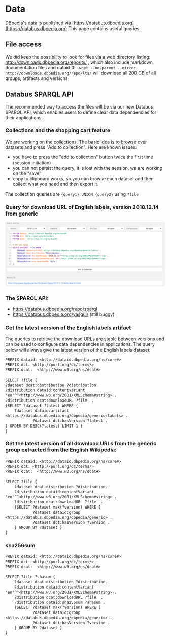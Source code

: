 # Data 

DBpedia's data is published via [https://databus.dbpedia.org](https://databus.dbpedia.org)
This page contains useful queries. 


## File access
We did keep the possibility to look for files via a web directory listing: http://downloads.dbpedia.org/repo/lts/ , which also include markdown documentation files and dataid.ttl . 
`wget --no-parent --mirror http://downloads.dbpedia.org/repo/lts/` 
will download all 200 GB of all groups, artifacts and versions

## Databus SPARQL API

The recommended way to access the files will be via our new Databus SPARQL API, which enables users to define clear data dependencies for their applications. 

### Collections and the shopping cart feature
We are working on the collections. The basic idea is to browse over datasets and press "Add to collection". 
Here are known issues:
* you have to press the "add to collection" button twice the first time (session initiation)
* you can not persist the query, it is lost with the session, we are working on the "save"
* copy to clipboard works, so you can browse each dataset and then collect what you need and then export it.  

The collection queries are  `{query1} UNION {query2}` using `?file`


### Query for download URL of English labels, version 2018.12.14 from generic

<img src="https://github.com/dbpedia/dev.dbpedia.org/raw/master/pics/generic_labels_en.png">

### The SPARQL API:
* https://databus.dbpedia.org/repo/sparql 
* https://databus.dbpedia.org/yasgui/ (still buggy)

### Get the latest version of the English labels artifact
The queries to retrieve the download URLs are stable between versions and can be used to configure data dependencies in applications. The query below will always give the latest version of the English labels dataset: 

```
PREFIX dataid: <http://dataid.dbpedia.org/ns/core#>
PREFIX dct: <http://purl.org/dc/terms/>
PREFIX dcat:  <http://www.w3.org/ns/dcat#>

SELECT ?file {
?dataset dcat:distribution ?distribution.
?distribution dataid:contentVariant 'en'^^<http://www.w3.org/2001/XMLSchema#string> .
?distribution dcat:downloadURL ?file  .
{SELECT ?dataset ?latest WHERE {
	?dataset dataid:artifact <https://databus.dbpedia.org/dbpedia/generic/labels> .
            ?dataset dct:hasVersion ?latest .
} ORDER BY DESC(?latest) LIMIT 1 }
}
```

<!--
{% raw %}
<iframe frameborder="no" border="0" marginwidth="0" marginheight="0" width="800" height="580" src="https://databus.dbpedia.org/yasgui/yas-embedded_0.1.html?query=PREFIX+xsd%3A+%3Chttp%3A%2F%2Fwww.w3.org%2F2001%2FXMLSchema%23%3E%0APREFIX+dcterms%3A+%3Chttp%3A%2F%2Fpurl.org%2Fdc%2Fterms%2F%3E%0APREFIX+rdf%3A+%3Chttp%3A%2F%2Fwww.w3.org%2F1999%2F02%2F22-rdf-syntax-ns%23%3E%0APREFIX+rdfs%3A+%3Chttp%3A%2F%2Fwww.w3.org%2F2000%2F01%2Frdf-schema%23%3E%0APREFIX+dataid%3A+%3Chttp%3A%2F%2Fdataid.dbpedia.org%2Fns%2Fcore%23%3E%0APREFIX+dcat%3A+%3Chttp%3A%2F%2Fwww.w3.org%2Fns%2Fdcat%23%3E%0A%0ASELECT+%3Fym+SUM(%3Fsize)+as+%3Ffilesize+COUNT(%3Ffile)+as+%3Ffiles+WHERE+%7B%0A++%3Ffile+a+dataid%3ASingleFile+.%0A++%3Ffile+dcat%3AbyteSize+%3Fsize+.%0A++%3Ffile+dcterms%3Aissued+%3Fdate+.%0ABIND+(substr(xsd%3AString(%3Fdate)%2C+1%2C+7)+AS+%3Fym)%0A%7D+%0AGROUP+BY+%3Fym%0AORDER+BY+%3Fym%0A&contentTypeConstruct=text%2Fturtle&contentTypeSelect=application%2Fsparql-results%2Bjson&endpoint=https%3A%2F%2Fdatabus.dbpedia.org%2Frepo%2Fsparql&requestMethod=POST&tabTitle=Query+1&headers=%7B%7D&outputFormat=table"></iframe>
{% endraw %}
-->

### Get the latest version of all download URLs from the generic group extracted from the English Wikipedia:
```
PREFIX dataid: <http://dataid.dbpedia.org/ns/core#>
PREFIX dct: <http://purl.org/dc/terms/>
PREFIX dcat:  <http://www.w3.org/ns/dcat#>

SELECT ?file {
	?dataset dcat:distribution ?distribution.
	?distribution dataid:contentVariant 'en'^^<http://www.w3.org/2001/XMLSchema#string> .
	?distribution dcat:downloadURL ?file  .
	{SELECT ?dataset max(?version) WHERE {
			?dataset dataid:group <https://databus.dbpedia.org/dbpedia/generic> .
			?dataset dct:hasVersion ?version .
	} GROUP BY ?dataset }
}
```
### sha256sum
```
PREFIX dataid: <http://dataid.dbpedia.org/ns/core#>
PREFIX dct: <http://purl.org/dc/terms/>
PREFIX dcat:  <http://www.w3.org/ns/dcat#>

SELECT ?file ?shasum {
	?dataset dcat:distribution ?distribution.
	?distribution dataid:contentVariant 'en'^^<http://www.w3.org/2001/XMLSchema#string> .
	?distribution dcat:downloadURL ?file  .
	?distribution dataid:sha256sum ?shasum .
	{SELECT ?dataset max(?version) WHERE {
			?dataset dataid:group <https://databus.dbpedia.org/dbpedia/generic> .
			?dataset dct:hasVersion ?version .
	} GROUP BY ?dataset }
}
```




